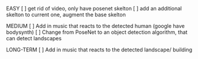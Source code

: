 EASY
[ ] get rid of video, only have posenet skelton
[ ] add an additional skelton to current one, augment the base skelton

MEDIUM 
[ ] Add in music that reacts to the detected human (google have bodysynth)
[ ] Change from PoseNet to an object detection algorithm, that can detect landscapes

LONG-TERM 
[ ] Add in music that reacts to the detected landscape/ building

